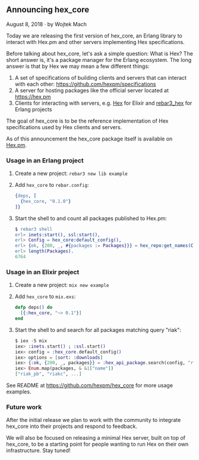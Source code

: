 ## Announcing hex_core

<div class="subtitle">August 8, 2018 · by Wojtek Mach</div>

Today we are releasing the first version of hex_core, an Erlang library to interact with Hex.pm and other servers implementing Hex specifications.

Before talking about hex_core, let's ask a simple question: What is Hex? The short answer is, it's a package manager for the Erlang ecosystem. The long answer is that by Hex we may mean a few different things:
1. A set of specifications of building clients and servers that can interact with each other: <https://github.com/hexpm/specifications>
2. A server for hosting packages like the official server located at <https://hex.pm>
3. Clients for interacting with servers, e.g. [Hex](https://github.com/hexpm/hex) for Elixir and [rebar3_hex](https://github.com/tsloughter/rebar3_hex) for Erlang projects

The goal of hex_core is to be the reference implementation of Hex specifications used by Hex clients and servers.

As of this announcement the hex_core package itself is available on [Hex.pm](https://hex.pm/packages/hex_core).

### Usage in an Erlang project

1. Create a new project: `rebar3 new lib example`
2. Add `hex_core` to `rebar.config`:

   ```erlang
   {deps, [
     {hex_core, "0.1.0"}
   ]}
   ```
3. Start the shell to and count all packages published to Hex.pm:

   ```erlang
   $ rebar3 shell
   erl> inets:start(), ssl:start(),
   erl> Config = hex_core:default_config(),
   erl> {ok, {200, _, #{packages := Packages}}} = hex_repo:get_names(Config),
   erl> length(Packages).
   6764
   ```

### Usage in an Elixir project

1. Create a new project: `mix new example`
2. Add `hex_core` to `mix.exs`:

   ```elixir
   defp deps() do
     [{:hex_core, "~> 0.1"}]
   end
   ```

3. Start the shell to and search for all packages matching query "riak":

   ```elixir
   $ iex -S mix
   iex> :inets.start() ; :ssl.start()
   iex> config = :hex_core.default_config()
   iex> options = [sort: :downloads]
   iex> {:ok, {200, _, packages}} = :hex_api_package.search(config, "riak", options)
   iex> Enum.map(packages, & &1["name"])
   ["riak_pb", "riakc", ...]
   ```

See README at <https://github.com/hexpm/hex_core> for more usage examples.

### Future work

After the initial release we plan to work with the community to integrate hex_core into their projects and respond to feedback.

We will also be focused on releasing a minimal Hex server, built on top of hex_core, to be a starting point for people wanting
to run Hex on their own infrastructure. Stay tuned!
